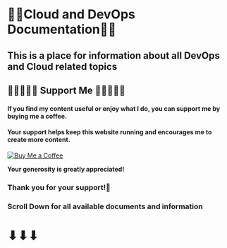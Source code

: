 # **👨‍💻Cloud and DevOps Documentation👩‍💻**

## This is a place for information about all DevOps and Cloud related topics

## 🔹🔹🔹🔹🙏 Support Me 🙏🔹🔹🔹🔹

#### If you find my content useful or enjoy what I do, you can support me by buying me a coffee.

#### Your support helps keep this website running and encourages me to create more content.

[![Buy Me a Coffee](https://www.buymeacoffee.com/assets/img/custom_images/orange_img.png)](https://www.buymeacoffee.com/sawanchokso)

**Your generosity is greatly appreciated!**

### **Thank you for your support!💚**

### Scroll Down for all available documents and information

# ⬇⬇⬇





### 
